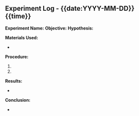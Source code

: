 ## Experiment Log - {{date:YYYY-MM-DD}} {{time}}

**Experiment Name:** 
**Objective:** 
**Hypothesis:** 

**Materials Used:** 
- <!-- List of materials -->

**Procedure:** 
1. <!-- Step-by-step process -->
2. 

**Results:** 
- <!-- Observations and data collected -->

**Conclusion:** 
- <!-- Analysis of the results and whether the hypothesis was supported -->

<!-- Note: Detailed experiment logs ensure reproducibility and accuracy in testing hypotheses. -->
